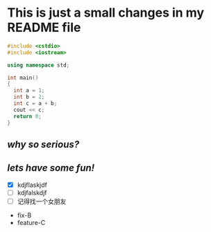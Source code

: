 # This is just a small changes in my README file  

```c++
#include <cstdio>
#include <iostream>

using namespace std;

int main()
{
  int a = 1;
  int b = 2;
  int c = a + b;
  cout << c;
  return 0;
}
```

## *why so serious?*  

## ***lets have some fun!***  

- [x] kdjflaskjdf  
- [ ] kdjfalskdjf  
- [ ] 记得找一个女朋友  
- fix-B  
- feature-C
